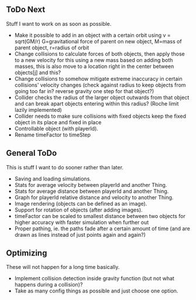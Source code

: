 ToDo Next
---------

Stuff I want to work on as soon as possible.

* Make it possible to add in an object with a certain orbit using v = sqrt(GM/r)
  G=gravitational force of parent on new object, M=mass of parent object, r=radius of orbit
* Change collisions to calculate forces of both objects, then apply those to a new velocity for this using a new mass based on adding both masses, this is also move to a location right in the center between objects[j] and this?
* Change collisions to somehow mitigate extreme inaccuracy in certain collisions' velocity changes (check against radius to keep objects from going too far in? reverse gravity one step for that object?)
* Collider checks the radius of the larger object outwards from that object and can break apart objects entering within this radius? (Roche limit lazily implemented)
* Collider needs to make sure collisions with fixed objects keep the fixed object in its place and fixed in place
* Controllable object (with playerId).
* Rename timeFactor to timeStep

General ToDo
------------

This is stuff I want to do sooner rather than later.

* Saving and loading simulations.
* Stats for average velocity between playerId and another Thing.
* Stats for average distance between playerId and another Thing.
* Graph for playerId relative distance and velocity to another Thing.
* Image rendering (objects can be defined as an image).
* Support for rotation of objects (after adding images).
* timeFactor can be scaled to smallest distance between two objects for higher accuracy with faster simulation when further out
* Proper pathing, ie. the paths fade after a certain amount of time (and are drawn as lines instead of just points again and again?)

Optimizing
----------

These will not happen for a long time basically.

* Implement collision detection inside gravity function (but not what happens during a collision)?
* Take as many config things as possible and just choose one option.